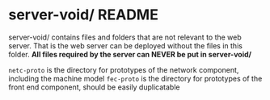 # server-void/ README
server-void/ contains files and folders that are not relevant to the web server. That is the web server can be deployed without the files in this folder. **All files required by the server can NEVER be put in server-void/**

`netc-proto` is the directory for prototypes of the network component, including the machine model
`fec-proto` is the directory for prototypes of the front end component, should be easily duplicatable